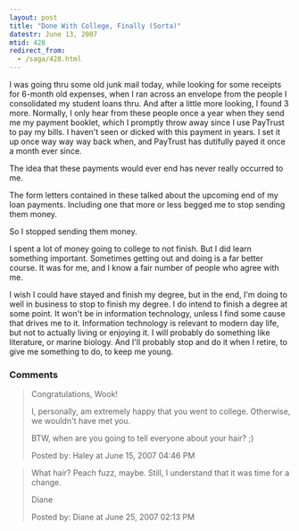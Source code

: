 ```yaml
---
layout: post
title: "Done With College, Finally (Sorta)"
datestr: June 13, 2007
mtid: 428
redirect_from:
  - /saga/428.html
---
```


I was going thru some old junk mail today, while looking for some receipts for 6-month old expenses, when I ran across an envelope from the people I consolidated my student loans thru.  And after a little more looking, I found 3 more.  Normally, I only hear from these people once a year when they send me my payment booklet, which I promptly throw away since I use PayTrust to pay my bills.  I haven't seen or dicked with this payment in years.  I set it up once way way way back when, and PayTrust has dutifully payed it once a month ever since.

The idea that these payments would ever end has never really occurred to me.

The form letters contained in these talked about the upcoming end of my loan payments.  Including one that more or less begged me to stop sending them money.

So I stopped sending them money.

I spent a lot of money going to college to not finish.  But I did learn something important.  Sometimes getting out and doing is a far better course.  It was for me, and I know a fair number of people who agree with me.

I wish I could have stayed and finish my degree, but in the end, I'm doing to well in business to stop to finish my degree.  I do intend to finish a degree at some point.  It won't be in information technology, unless I find some cause that drives me to it.  Information technology is relevant to modern day life, but not to actually living or enjoying it.  I will probably do something like literature, or marine biology.  And I'll probably stop and do it when I retire, to give me something to do, to keep me young.

### Comments

<blockquote>
Congratulations, Wook!

I, personally, am extremely happy that you went to college. Otherwise, we wouldn't have met you.

BTW, when are you going to tell everyone about your hair?  ;)
<div class="comment-meta">Posted by: Haley at June 15, 2007 04:46 PM</div> </blockquote>

<blockquote>
What hair? Peach fuzz, maybe. Still, I understand that it was time for a change.

Diane
<div class="comment-meta">Posted by: Diane at June 25, 2007 02:13 PM</div> </blockquote>

